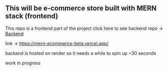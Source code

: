 ## This will be e-commerce store built with MERN stack (frontend)

This repo is a frontend part of the project click here to see backend repo -> <a href="https://github.com/maciek367/mern-ecommerce-api">Backend</a>

link -> https://mern-ecommerce-beta.vercel.app/

backend is hosted on render so it needs a while to spin up ~30 seconds

work in progress

